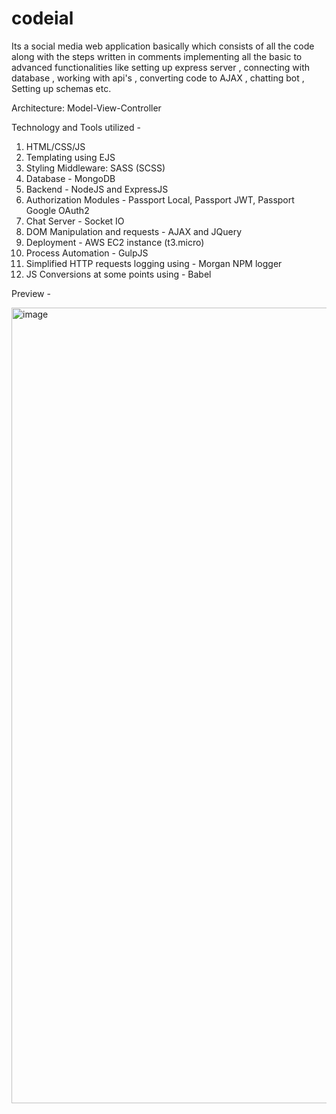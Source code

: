 # codeial

Its a social media web application basically which consists of all the code along with the steps written in comments implementing all the basic to advanced functionalities like setting up express server , connecting with database , working with api's , converting code to AJAX , chatting bot , Setting up schemas etc.

Architecture: Model-View-Controller

Technology and Tools utilized -

1. HTML/CSS/JS
2. Templating using EJS
3. Styling Middleware: SASS (SCSS)
4. Database - MongoDB
5. Backend - NodeJS and ExpressJS
6. Authorization Modules - Passport Local, Passport JWT, Passport Google OAuth2
7. Chat Server - Socket IO
8. DOM Manipulation and requests - AJAX and JQuery
9. Deployment - AWS EC2 instance (t3.micro)
10. Process Automation - GulpJS
11. Simplified HTTP requests logging using - Morgan NPM logger
12. JS Conversions at some points using - Babel

Preview - 

<img width="1273" alt="image" src="https://github.com/serverf21/Codeial-Social-Media-Application/assets/30923855/96021a3b-96db-4c51-95d2-ea877a66d3f1">

